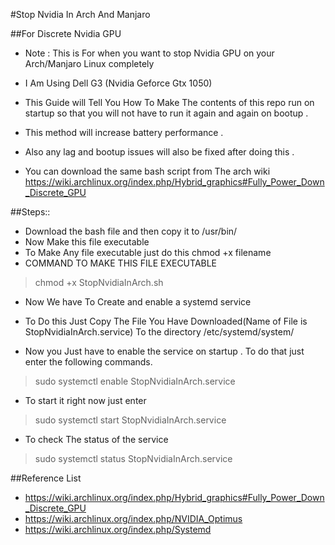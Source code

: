 #Stop Nvidia In Arch And Manjaro

##For Discrete Nvidia GPU 

-  Note : This is For when you want to stop Nvidia GPU on your Arch/Manjaro Linux completely


- I Am Using Dell G3 (Nvidia Geforce Gtx 1050) 

- This Guide will Tell You How To Make The contents of this repo  run on startup so that you will not have to run it again and again on bootup . 

- This method will increase battery performance .
- Also any lag and bootup issues will also be fixed after doing this .
- You can download the same bash script from The arch wiki 
https://wiki.archlinux.org/index.php/Hybrid_graphics#Fully_Power_Down_Discrete_GPU

##Steps::
- Download the bash file and then copy it to /usr/bin/ 
- Now Make this file executable
- To Make Any file executable just do this chmod +x filename   
- COMMAND TO MAKE THIS FILE EXECUTABLE 
 > chmod +x StopNvidiaInArch.sh 
 - Now We have To Create and enable a systemd service 
 - To Do this Just Copy The File You Have Downloaded(Name of File is StopNvidiaInArch.service) To the directory /etc/systemd/system/   
 
 - Now you Just have to enable the service on startup . To do that just enter the following commands.
 > sudo systemctl enable StopNvidiaInArch.service 
- To start it right now just enter 
 > sudo systemctl start StopNvidiaInArch.service 
 - To check The status of the service 
 > sudo systemctl status StopNvidiaInArch.service

##Reference List

- https://wiki.archlinux.org/index.php/Hybrid_graphics#Fully_Power_Down_Discrete_GPU
- https://wiki.archlinux.org/index.php/NVIDIA_Optimus
- https://wiki.archlinux.org/index.php/Systemd








 